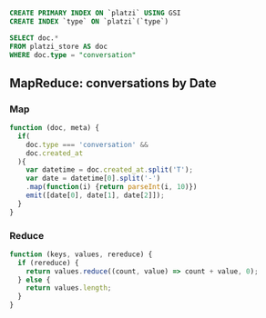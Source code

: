 ```sql
CREATE PRIMARY INDEX ON `platzi` USING GSI
CREATE INDEX `type` ON `platzi`(`type`)
```

```sql
SELECT doc.*
FROM platzi_store AS doc
WHERE doc.type = "conversation"
```

## MapReduce: conversations by Date

### Map

```js
function (doc, meta) {
  if(
    doc.type === 'conversation' &&
    doc.created_at
  ){
    var datetime = doc.created_at.split('T');
    var date = datetime[0].split('-')
    .map(function(i) {return parseInt(i, 10)})
    emit([date[0], date[1], date[2]]);
  }
}
```

### Reduce

```js
function (keys, values, rereduce) {
  if (rereduce) {
    return values.reduce((count, value) => count + value, 0);
  } else {
    return values.length;
  }
}
```